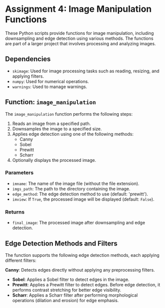# Assignment 4: Image Manipulation Functions

These Python scripts provide functions for image manipulation, including downsampling and edge detection using various methods. The functions are part of a larger project that involves processing and analyzing images.

## Dependencies

- `skimage`: Used for image processing tasks such as reading, resizing, and applying filters.
- `numpy`: Used for numerical operations.
- `warnings`: Used to manage warnings.

## Function: `image_manipulation`

The `image_manipulation` function performs the following steps:

1. Reads an image from a specified path.
2. Downsamples the image to a specified size.
3. Applies edge detection using one of the following methods:
   - Canny
   - Sobel
   - Prewitt
   - Scharr
4. Optionally displays the processed image.

### Parameters

- `imname`: The name of the image file (without the file extension).
- `imgs_path`: The path to the directory containing the image.
- `edge_method`: The edge detection method to use (default: 'prewitt').
- `imview`: If `True`, the processed image will be displayed (default: `False`).

### Returns

- `final_image`: The processed image after downsampling and edge detection.

## Edge Detection Methods and Filters

The function supports the following edge detection methods, each applying different filters:

 **Canny**: Detects edges directly without applying any preprocessing filters.
- **Sobel**: Applies a Sobel filter to detect edges in the image.
- **Prewitt**: Applies a Prewitt filter to detect edges. Before edge detection, it performs contrast stretching for better edge visibility.
- **Scharr**: Applies a Scharr filter after performing morphological operations (dilation and erosion) for edge emphasis.
